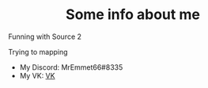 <h1 align="center"> Some info about me</h1>

Funning with Source 2

Trying to mapping

- My Discord: MrEmmet66#8335
- My VK: [VK](vk.com/glushkoman)
